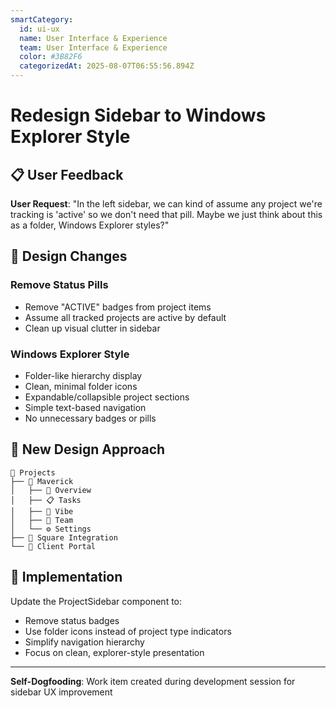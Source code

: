 ```yaml
---
smartCategory:
  id: ui-ux
  name: User Interface & Experience
  team: User Interface & Experience
  color: #3B82F6
  categorizedAt: 2025-08-07T06:55:56.894Z
---
```




# Redesign Sidebar to Windows Explorer Style

## 📋 User Feedback

**User Request**: "In the left sidebar, we can kind of assume any project we're tracking is 'active' so we don't need that pill. Maybe we just think about this as a folder, Windows Explorer styles?"

## 🎯 Design Changes

### Remove Status Pills
- Remove "ACTIVE" badges from project items
- Assume all tracked projects are active by default
- Clean up visual clutter in sidebar

### Windows Explorer Style
- Folder-like hierarchy display
- Clean, minimal folder icons
- Expandable/collapsible project sections
- Simple text-based navigation
- No unnecessary badges or pills

## 🎨 New Design Approach

```
📁 Projects
├── 📁 Maverick
│   ├── 📄 Overview
│   ├── 📋 Tasks
│   ├── 💬 Vibe
│   ├── 👥 Team
│   └── ⚙️ Settings
├── 📁 Square Integration
└── 📁 Client Portal
```

## 🔧 Implementation

Update the ProjectSidebar component to:
- Remove status badges
- Use folder icons instead of project type indicators
- Simplify navigation hierarchy
- Focus on clean, explorer-style presentation

---

**Self-Dogfooding**: Work item created during development session for sidebar UX improvement